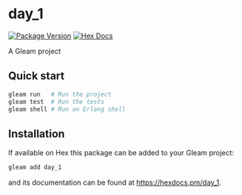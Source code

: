# day_1

[![Package Version](https://img.shields.io/hexpm/v/day_1)](https://hex.pm/packages/day_1)
[![Hex Docs](https://img.shields.io/badge/hex-docs-ffaff3)](https://hexdocs.pm/day_1/)

A Gleam project

## Quick start

```sh
gleam run   # Run the project
gleam test  # Run the tests
gleam shell # Run an Erlang shell
```

## Installation

If available on Hex this package can be added to your Gleam project:

```sh
gleam add day_1
```

and its documentation can be found at <https://hexdocs.pm/day_1>.
